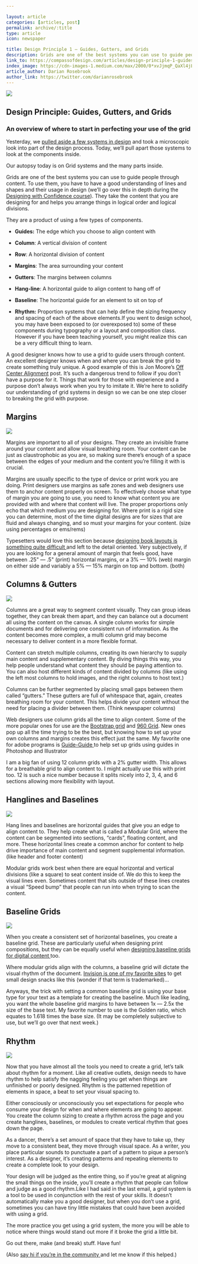 ```yaml
---

layout: article
categories: [articles, post]
permalink: archive/:title
type: article
icon: newspaper

title: Design Principle 1 — Guides, Gutters, and Grids
description: Grids are one of the best systems you can use to guide people through content. To use them, you have to have a good understanding of lines and shapes and their usage in design (we’ll go over this in depth during the Designing with Confidence course). They take the content that you are designing for and helps you arrange things in logical order and logical divisions.
link_to: https://compassofdesign.com/articles/design-principle-1-guides-gutters-and-grids
index_image: https://cdn-images-1.medium.com/max/2000/0*xvJjmqP_QaXl4jL4.png
article_author: Darian Rosebrook
author_link: https://twitter.com/darianrosebrook
---
```



![](https://cdn-images-1.medium.com/max/2160/1*c7KMF61Ql1OM4HAE2R9e0w.png)

## Design Principle: Guides, Gutters, and Grids

### An overview of where to start in perfecting your use of the grid

Yesterday, we [pulled aside a few systems in design](https://read.compassofdesign.com/systems-in-design-a3f658a21331) and took a microscopic look into part of the design process. Today, we’ll pull apart those systems to look at the components inside.

Our autopsy today is on Grid systems and the many parts inside.

Grids are one of the best systems you can use to guide people through content. To use them, you have to have a good understanding of lines and shapes and their usage in design (we’ll go over this in depth during the [Designing with Confidence course](https://compassofdesign.com/course)). They take the content that you are designing for and helps you arrange things in logical order and logical divisions.

They are a product of using a few types of components.

* **Guides:** The edge which you choose to align content with

* **Column**: A vertical division of content

* **Row**: A horizontal division of content

* **Margins**: The area surrounding your content

* **Gutters**: The margins between columns

* **Hang-line**: A horizontal guide to align content to hang off of

* **Baseline**: The horizontal guide for an element to sit on top of

* **Rhythm:** Proportion systems that can help define the sizing frequency and spacing of each of the above elements.If you went to design school, you may have been exposed to (or overexposed to) some of these components during typography or a layout and composition class. However if you have been teaching yourself, you might realize this can be a very difficult thing to learn.

A good designer knows how to use a grid to guide users through content. An excellent designer knows when and where you can break the grid to create something truly unique. A good example of this is Jon Moore’s [Off Center Alignment](https://medium.com/ux-power-tools/tiny-trends-2-off-center-alignment-7e355a98a05) post. It’s such a dangerous trend to follow if you don’t have a purpose for it. Things that work for those with experience and a purpose don’t always work when you try to imitate it. We’re here to solidify our understanding of grid systems in design so we can be one step closer to breaking the grid with purpose.

## Margins

![](https://cdn-images-1.medium.com/max/2000/0*m-q_q7kZG1AYJ2wM.png)

Margins are important to all of your designs. They create an invisible frame around your content and allow visual breathing room. Your content can be just as claustrophobic as you are, so making sure there’s enough of a space between the edges of your medium and the content you’re filling it with is crucial.

Margins are usually specific to the type of device or print work you are doing. Print designers use margins as safe zones and web designers use them to anchor content properly on screen. To effectively choose what type of margin you are going to use, you need to know what content you are provided with and where that content will live. The proper proportions only echo that which medium you are designing for. Where print is a rigid size you can determine, most of the time digital designs are for sizes that are fluid and always changing, and so must your margins for your content. (size using percentages or ems/rems)

Typesetters would love this section because [designing book layouts is something quite difficult ](https://www.thebookdesigner.com/2013/08/book-layouts-page-margins/)and left to the detail oriented. Very subjectively, if you are looking for a general amount of margin that feels good, have between .25" — .5" (print) horizontal margins, or a 3% — 10% (web) margin on either side and variably a 5% — 15% margin on top and bottom. (both)

## Columns & Gutters

![](https://cdn-images-1.medium.com/max/2000/0*N2yfGccwsEAuhqIl.png)

Columns are a great way to segment content visually. They can group ideas together, they can break them apart, and they can balance out a document all using the content on the canvas. A single column works for simple documents and for delivering one consistent run of information. As the content becomes more complex, a multi column grid may become necessary to deliver content in a more flexible format.

Content can stretch multiple columns, creating its own hierarchy to supply main content and supplementary content. By diving things this way, you help people understand what content they should be paying attention to. You can also host different kinds of content divided by columns (like using the left most columns to hold images, and the right columns to host text.)

Columns can be further segmented by placing small gaps between them called “gutters.” These gutters are full of whitespace that, again, creates breathing room for your content. This helps divide your content without the need for placing a divider between them. (Think newspaper columns)

Web designers use column grids all the time to align content. Some of the more popular ones for use are the [Bootstrap grid](http://www.thegridsystem.org/tutorial-bootstrap-4-grid-system/) and [960 Grid](https://960.gs/). New ones pop up all the time trying to be the best, but knowing how to set up your own columns and margins creates this effect just the same. My favorite one for adobe programs is [Guide-Guide ](https://guideguide.me/)to help set up grids using guides in Photoshop and Illustrator

I am a big fan of using 12 column grids with a 2% gutter width. This allows for a breathable grid to align content to. I might actually use this with print too. 12 is such a nice number because it splits nicely into 2, 3, 4, and 6 sections allowing more flexibility with layout.

## Hanglines and Baselines

![](https://cdn-images-1.medium.com/max/2000/0*thlYUUBnIKJyNfub.png)

Hang lines and baselines are horizontal guides that give you an edge to align content to. They help create what is called a Modular Grid, where the content can be segmented into sections, “cards”, floating content, and more. These horizontal lines create a common anchor for content to help drive importance of main content and segment supplemental information. (like header and footer content)

Modular grids work best when there are equal horizontal and vertical divisions (like a square) to seat content inside of. We do this to keep the visual lines even. Sometimes content that sits outside of these lines creates a visual “Speed bump” that people can run into when trying to scan the content.

## Baseline Grids

![](https://cdn-images-1.medium.com/max/2000/0*RyLu6yqiq7VQEteQ.png)

When you create a consistent set of horizontal baselines, you create a baseline grid. These are particularly useful when designing print compositions, but they can be equally useful when [designing baseline grids for digital content ](https://youtu.be/5BbVixE0BSA?list=PLeWHfyz6lrQU135WzezvGKM5glxBVRwNJ&t=85)too.

Where modular grids align with the columns, a baseline grid will dictate the visual rhythm of the document.
[Invision is one of my favorite sites](https://www.youtube.com/watch?v=-Kp66bBZoy8) to get small design snacks like this (wonder if that term is trademarked)…

Anyways, the trick with setting a common baseline grid is using your base type for your text as a template for creating the baseline. Much like leading, you want the whole baseline grid margins to have between 1x — 2.5x the size of the base text. My favorite number to use is the Golden ratio, which equates to 1.618 times the base size. (It may be completely subjective to use, but we’ll go over that next week.)

## Rhythm

![](https://cdn-images-1.medium.com/max/2000/0*iTUjAsmyjduPw4ip.png)

Now that you have almost all the tools you need to create a grid, let’s talk about rhythm for a moment. Like all creative outlets, design needs to have rhythm to help satisfy the nagging feeling you get when things are unfinished or poorly designed. Rhythm is the patterned repetition of elements in space, a beat to set your visual spacing to.

Either consciously or unconsciously you set expectations for people who consume your design for when and where elements are going to appear. You create the column sizing to create a rhythm across the page and you create hanglines, baselines, or modules to create vertical rhythm that goes down the page.

As a dancer, there’s a set amount of space that they have to take up, they move to a consistent beat, they move through visual space.
As a writer, you place particular sounds to punctuate a part of a pattern to pique a person’s interest.
As a designer, it’s creating patterns and repeating elements to create a complete look to your design.

Your design will be judged as the entire thing, so if you’re great at aligning the small things on the inside, you’ll create a rhythm that people can follow and judge as a good rhythm.Like I had said in the last email, a grid system is a tool to be used in conjunction with the rest of your skills. It doesn’t automatically make you a good designer, but when you don’t use a grid, sometimes you can have tiny little mistakes that could have been avoided with using a grid.

The more practice you get using a grid system, the more you will be able to notice where things would stand out more if it broke the grid a little bit.

Go out there, make (and break) stuff. Have fun!

(Also [say hi if you’re in the community ](https://compassofdesign.slack.com/)and let me know if this helped.)
